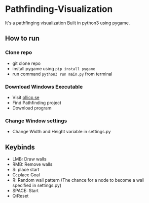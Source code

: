 # Pathfinding-Visualization
It's a pathfinging visualization Built in python3 using pygame.


## How to run
### Clone repo
- git clone repo
- install pygame using `pip install pygame`
- run command `python3 run main.py` from terminal

### Download Windows Executable
- Visit [ollico.se](https://ollisco.se)
- Find Pathfinding project
- Download program

### Change Window settings
- Change Width and Height variable in settings.py


## Keybinds
- LMB: Draw walls
- RMB: Remove walls
- S: place start
- G: place Goal
- R: Random wall pattern (The chance for a node to become a wall specified in settings.py)
- SPACE: Start
- Q:Reset
